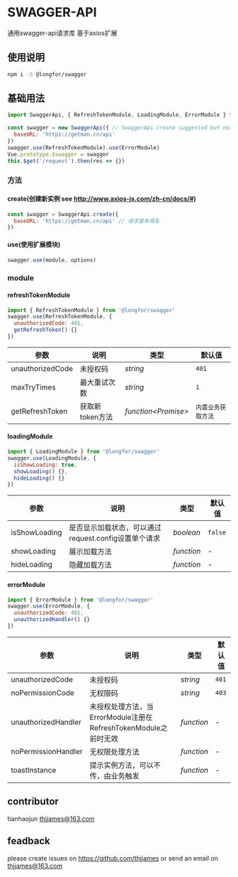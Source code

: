 # SWAGGER-API
通用swagger-api请求库 基于axios扩展

## 使用说明
```bash
npm i -S @longfor/swagger
```

## 基础用法
```js
import SwaggerApi, { RefreshTokenModule, LoadingModule, ErrorModule } from '@longfor/swagger'

const swagger = new SwaggerApi({ // SwaggerApi.create suggested but not new keyword, cause param defaults would be lost
  baseURL: 'https://getman.cn/api'
})
swagger.use(RefreshTokenModule).use(ErrorModule)
Vue.prototype.$swagger = swagger
this.$get('/request').then(res => {})
```

### 方法

#### create(创建新实例 see http://www.axios-js.com/zh-cn/docs/#)
```js
const swagger = SwaggerApi.create({
  baseURL: 'https://getman.cn/api' // 请求基本域名
})
```

#### use(使用扩展模块)
```js
swagger.use(module, options)
```

### module

#### refreshTokenModule
```js
import { RefreshTokenModule } from '@longfor/swagger'
swagger.use(RefreshTokenModule, {
  unauthorizedCode: 401,
  getRefreshToken() {}
})
```

| 参数 | 说明 | 类型 | 默认值 |
| --- | --- | --- | --- |
| unauthorizedCode | 未授权码 | _string_ | `401` |
| maxTryTimes | 最大重试次数 | _string_ | `1` |
| getRefreshToken | 获取新token方法 | _function&lt;Promise&gt;_ | `内置业务获取方法` |

#### loadingModule
```js
import { LoadingModule } from '@longfor/swagger'
swagger.use(LoadingModule, {
  isShowLoading: true,
  showLoading() {},
  hideLoading() {}
})
```

| 参数 | 说明 | 类型 | 默认值 |
| --- | --- | --- | --- |
| isShowLoading | 是否显示加载状态，可以通过request.config设置单个请求 | _boolean_ | `false` |
| showLoading | 展示加载方法 | _function_ | - |
| hideLoading | 隐藏加载方法 | _function_ | - |

#### errorModule
```js
import { ErrorModule } from '@longfor/swagger'
swagger.use(ErrorModule, {
  unauthorizedCode: 401,
  unauthorizedHandler() {}
})
```

| 参数 | 说明 | 类型 | 默认值 |
| --- | --- | --- | --- |
| unauthorizedCode | 未授权码 | _string_ | `401` |
| noPermissionCode | 无权限码 | _string_ | `403` |
| unauthorizedHandler | 未授权处理方法，当ErrorModule注册在RefreshTokenModule之前时无效 | _function_ | - |
| noPermissionHandler | 无权限处理方法 | _function_ | - |
| toastInstance | 提示实例方法，可以不传，由业务触发 | _function_ | - |

## contributor
tianhaojun <thjjames@163.com>

## feadback
please create issues on https://github.com/thjjames or send an email on <thjjames@163.com>
